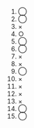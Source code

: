 1. ◯  
2. ◯   
3. ×  
4. ○  
5. ◯  
6. ◯  
7. ×  
8. ×  
9. ◯  
10. ×
11. ×  
12. ×  
13. ×  
14. ◯  
15. ◯
   